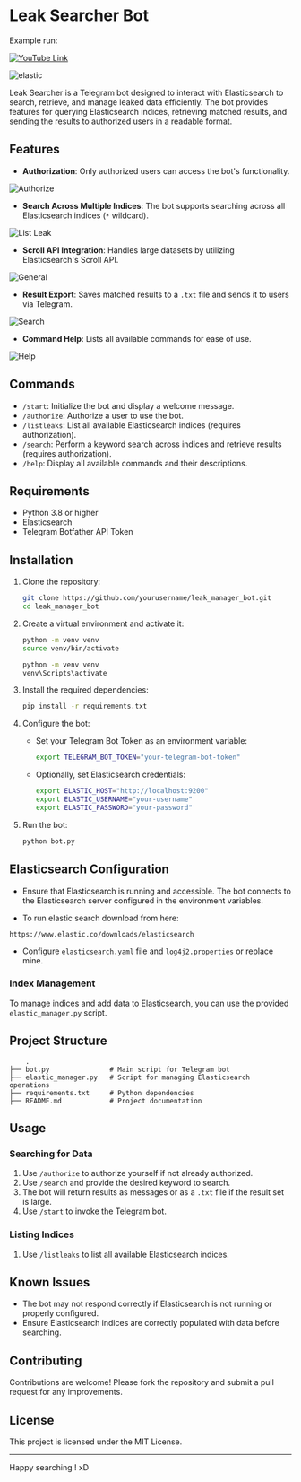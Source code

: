 # Leak Searcher Bot

Example run:

[![YouTube Link](http://img.youtube.com/vi/pyetHSV5Wn8/0.jpg)](https://www.youtube.com/watch?v=pyetHSV5Wn8&t=397s)


![elastic](./assets/elastic.png)

Leak Searcher is a Telegram bot designed to interact with Elasticsearch to search, retrieve, and manage leaked data efficiently. The bot provides features for querying Elasticsearch indices, retrieving matched results, and sending the results to authorized users in a readable format.

## Features

- **Authorization**: Only authorized users can access the bot's functionality.

![Authorize](./assets/authorize.png)

- **Search Across Multiple Indices**: The bot supports searching across all Elasticsearch indices (`*` wildcard).

![List Leak](./assets/listleaks.png)

- **Scroll API Integration**: Handles large datasets by utilizing Elasticsearch's Scroll API.

![General](./assets/general.png)

- **Result Export**: Saves matched results to a `.txt` file and sends it to users via Telegram.

![Search](./assets/search.png)

- **Command Help**: Lists all available commands for ease of use.

![Help](./assets/help.png)

## Commands

- `/start`: Initialize the bot and display a welcome message.
- `/authorize`: Authorize a user to use the bot.
- `/listleaks`: List all available Elasticsearch indices (requires authorization).
- `/search`: Perform a keyword search across indices and retrieve results (requires authorization).
- `/help`: Display all available commands and their descriptions.

## Requirements

- Python 3.8 or higher
- Elasticsearch
- Telegram Botfather API Token

## Installation

1. Clone the repository:
   ```bash
   git clone https://github.com/yourusername/leak_manager_bot.git
   cd leak_manager_bot
   ```

2. Create a virtual environment and activate it:
   ```bash
   python -m venv venv
   source venv/bin/activate
   ```

   ```bash
   python -m venv venv
   venv\Scripts\activate
   ```

3. Install the required dependencies:
   ```bash
   pip install -r requirements.txt
   ```

4. Configure the bot:

   - Set your Telegram Bot Token as an environment variable:
     ```bash
     export TELEGRAM_BOT_TOKEN="your-telegram-bot-token"
     ```
   - Optionally, set Elasticsearch credentials:
     ```bash
     export ELASTIC_HOST="http://localhost:9200"
     export ELASTIC_USERNAME="your-username"
     export ELASTIC_PASSWORD="your-password"
     ```

5. Run the bot:

   ```bash
   python bot.py
   ```

## Elasticsearch Configuration

- Ensure that Elasticsearch is running and accessible. The bot connects to the Elasticsearch server configured in the environment variables.

- To run elastic search download from here: 

```
https://www.elastic.co/downloads/elasticsearch
```

- Configure `elasticsearch.yaml` file and `log4j2.properties` or replace mine.

### Index Management

To manage indices and add data to Elasticsearch, you can use the provided `elastic_manager.py` script.

## Project Structure

```
    .
├── bot.py               # Main script for Telegram bot
├── elastic_manager.py   # Script for managing Elasticsearch operations
├── requirements.txt     # Python dependencies
├── README.md            # Project documentation

```

## Usage

### Searching for Data
1. Use `/authorize` to authorize yourself if not already authorized.
2. Use `/search` and provide the desired keyword to search.
3. The bot will return results as messages or as a `.txt` file if the result set is large.
4. Use `/start` to invoke the Telegram bot.

### Listing Indices
1. Use `/listleaks` to list all available Elasticsearch indices.

## Known Issues

- The bot may not respond correctly if Elasticsearch is not running or properly configured.
- Ensure Elasticsearch indices are correctly populated with data before searching.

## Contributing

Contributions are welcome! Please fork the repository and submit a pull request for any improvements.

## License

This project is licensed under the MIT License.

---

Happy searching ! xD